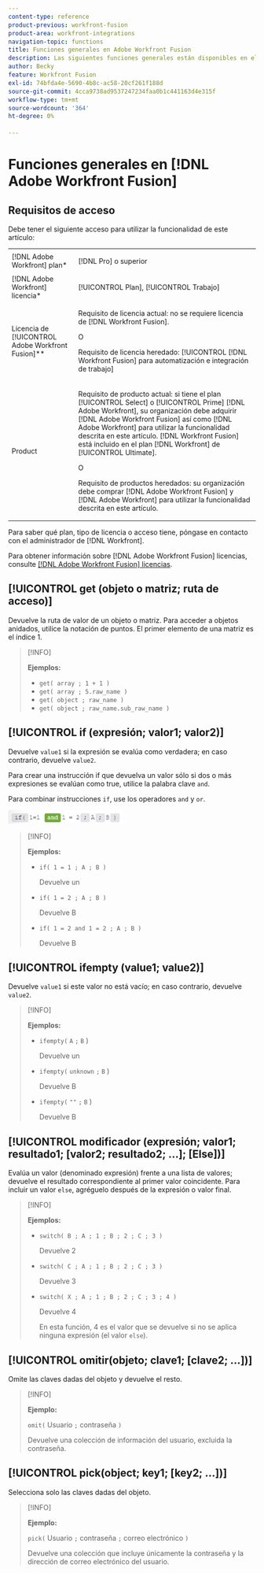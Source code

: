 ```yaml
---
content-type: reference
product-previous: workfront-fusion
product-area: workfront-integrations
navigation-topic: functions
title: Funciones generales en Adobe Workfront Fusion
description: Las siguientes funciones generales están disponibles en el panel de asignación de Adobe Workfront Fusion.
author: Becky
feature: Workfront Fusion
exl-id: 74bfda4e-5690-4b8c-ac58-20cf261f188d
source-git-commit: 4cca9738ad9537247234faa0b1c441163d4e315f
workflow-type: tm+mt
source-wordcount: '364'
ht-degree: 0%

---
```


# Funciones generales en [!DNL Adobe Workfront Fusion]

## Requisitos de acceso

Debe tener el siguiente acceso para utilizar la funcionalidad de este artículo:

<table style="table-layout:auto">
 <col> 
 <col> 
 <tbody> 
  <tr> 
   <td role="rowheader">[!DNL Adobe Workfront] plan*</td> 
   <td> <p>[!DNL Pro] o superior</p> </td> 
  </tr> 
  <tr data-mc-conditions=""> 
   <td role="rowheader">[!DNL Adobe Workfront] licencia*</td> 
   <td> <p>[!UICONTROL Plan], [!UICONTROL Trabajo]</p> </td> 
  </tr> 
  <tr> 
   <td role="rowheader">Licencia de [!UICONTROL Adobe Workfront Fusion]**</td> 
   <td>
   <p>Requisito de licencia actual: no se requiere licencia de [!DNL Workfront Fusion].</p>
   <p>O</p>
   <p>Requisito de licencia heredado: [!UICONTROL [!DNL Workfront Fusion] para automatización e integración de trabajo] </p>
   </td> 
  </tr> 
  <tr> 
   <td role="rowheader">Product</td> 
   <td>
   <p>Requisito de producto actual: si tiene el plan [!UICONTROL Select] o [!UICONTROL Prime] [!DNL Adobe Workfront], su organización debe adquirir [!DNL Adobe Workfront Fusion] así como [!DNL Adobe Workfront] para utilizar la funcionalidad descrita en este artículo. [!DNL Workfront Fusion] está incluido en el plan [!DNL Workfront] de [!UICONTROL Ultimate].</p>
   <p>O</p>
   <p>Requisito de productos heredados: su organización debe comprar [!DNL Adobe Workfront Fusion] y [!DNL Adobe Workfront] para utilizar la funcionalidad descrita en este artículo.</p>
   </td> 
  </tr> 
 </tbody> 
</table>

Para saber qué plan, tipo de licencia o acceso tiene, póngase en contacto con el administrador de [!DNL Workfront].

Para obtener información sobre [!DNL Adobe Workfront Fusion] licencias, consulte [[!DNL Adobe Workfront Fusion] licencias](../../workfront-fusion/get-started/license-automation-vs-integration.md).

## [!UICONTROL get (objeto o matriz; ruta de acceso)]

Devuelve la ruta de valor de un objeto o matriz. Para acceder a objetos anidados, utilice la notación de puntos. El primer elemento de una matriz es el índice 1.

>[!INFO]
>
>**Ejemplos:**
>
>* `get( array ; 1 + 1 )`
>* `get( array ; 5.raw_name )`
>* `get( object ; raw_name )`
>* `get( object ; raw_name.sub_raw_name )`

## [!UICONTROL if (expresión; valor1; valor2)]

Devuelve `value1` si la expresión se evalúa como verdadera; en caso contrario, devuelve `value2`.

Para crear una instrucción if que devuelva un valor sólo si dos o más expresiones se evalúan como true, utilice la palabra clave `and`.

Para combinar instrucciones `if`, use los operadores `and` y `or`.

![y operador](/help/quicksilver/workfront-fusion/functions/assets/and-in-if-statement.png)

>[!INFO]
>
>**Ejemplos:**
>
>* `if( 1 = 1 ; A ; B )`
>
>    Devuelve un
>
>* `if( 1 = 2 ; A ; B )`
>
>   Devuelve B
>
>* `if( 1 = 2 and 1 = 2 ; A ; B )`
>
>    Devuelve B
>   

## [!UICONTROL ifempty (value1; value2)]

Devuelve `value1` si este valor no está vacío; en caso contrario, devuelve `value2`.

>[!INFO]
>
>**Ejemplos:**
>
>* `ifempty(` `A` `;` `B` )
>
>   Devuelve un
>
>* `ifempty(` `unknown` `;` `B` )
>
>   Devuelve B
>
>* `ifempty(` `""` `;` `B` )
>
>   Devuelve B

## [!UICONTROL modificador (expresión; valor1; resultado1; [valor2; resultado2; ...]; [Else])]

Evalúa un valor (denominado expresión) frente a una lista de valores; devuelve el resultado correspondiente al primer valor coincidente. Para incluir un valor `else`, agréguelo después de la expresión o valor final.

>[!INFO]
>
>**Ejemplos:**
>
>* `switch( B ; A ; 1 ; B ; 2 ; C ; 3 )`
>
>   Devuelve 2
>
>* `switch( C ; A ; 1 ; B ; 2 ; C ; 3 )`
>
>   Devuelve 3
>
>* `switch( X ; A ; 1 ; B ; 2 ; C ; 3 ; 4 )`
>
>   Devuelve 4
>   
>   En esta función, 4 es el valor que se devuelve si no se aplica ninguna expresión (el valor `else`).

## [!UICONTROL omitir(objeto; clave1; [clave2; ...])]

Omite las claves dadas del objeto y devuelve el resto.

>[!INFO]
>
>**Ejemplo:**
>
>`omit(` Usuario `;` contraseña `)`
>
>Devuelve una colección de información del usuario, excluida la contraseña.

## [!UICONTROL pick(object; key1; [key2; ...])]

Selecciona solo las claves dadas del objeto.

>[!INFO]
>
>**Ejemplo:**
>
>`pick(` Usuario `;` contraseña `;` correo electrónico `)`
>
>Devuelve una colección que incluye únicamente la contraseña y la dirección de correo electrónico del usuario.
